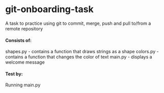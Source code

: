 # git-onboarding-task
A task to practice using git to commit, merge, push and pull to/from a remote repository

#### Consists of:
shapes.py - contains a function that draws strings as a shape
colors.py - contains a function that changes the color of text
main.py - displays a welcome message

#### Test by:
Running main.py
